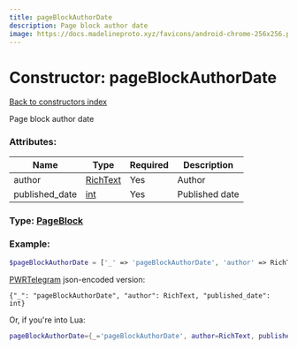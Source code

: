 ```yaml
---
title: pageBlockAuthorDate
description: Page block author date
image: https://docs.madelineproto.xyz/favicons/android-chrome-256x256.png
---
```

# Constructor: pageBlockAuthorDate  
[Back to constructors index](index.md)



Page block author date

### Attributes:

| Name     |    Type       | Required | Description |
|----------|---------------|----------|-------------|
|author|[RichText](../types/RichText.md) | Yes|Author|
|published\_date|[int](../types/int.md) | Yes|Published date|



### Type: [PageBlock](../types/PageBlock.md)


### Example:

```php
$pageBlockAuthorDate = ['_' => 'pageBlockAuthorDate', 'author' => RichText, 'published_date' => int];
```  

[PWRTelegram](https://pwrtelegram.xyz) json-encoded version:

```
{"_": "pageBlockAuthorDate", "author": RichText, "published_date": int}
```


Or, if you're into Lua:

```lua
pageBlockAuthorDate={_='pageBlockAuthorDate', author=RichText, published_date=int}

```



